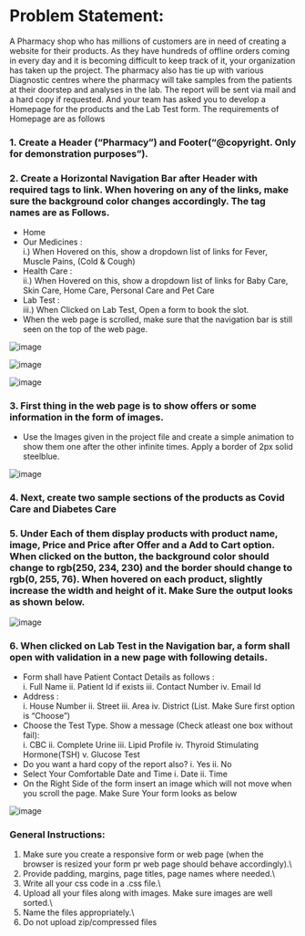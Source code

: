 
# Problem Statement:

A Pharmacy shop who has millions of customers are in need of creating a website for their
products. As they have hundreds of offline orders coming in every day and it is becoming difficult
to keep track of it, your organization has taken up the project. The pharmacy also has tie up with
various Diagnostic centres where the pharmacy will take samples from the patients at their
doorstep and analyses in the lab. The report will be sent via mail and a hard copy if requested.
And your team has asked you to develop a Homepage for the products and the Lab Test form.
The requirements of Homepage are as follows

### 1. Create a Header (“Pharmacy”) and Footer(“@copyright. Only for demonstration purposes”).

### 2. Create a Horizontal Navigation Bar after Header with required tags to link. When hovering on any of the links, make sure the background color changes accordingly. The tag names are as Follows. 
- Home
- Our Medicines :\
    i.)     When Hovered on this, show a dropdown list of links for Fever, Muscle Pains, (Cold & Cough)
- Health Care :\
    ii.)    When Hovered on this, show a dropdown list of links for Baby Care, Skin Care, Home Care, Personal Care and Pet Care
- Lab Test :\
    iii.)   When Clicked on Lab Test, Open a form to book the slot.
- When the web page is scrolled, make sure that the navigation bar is still seen on the top of the web page.

![image](https://user-images.githubusercontent.com/88813613/169970522-5364375c-0cb2-466c-ab60-5ac1bafa1ddb.png)

![image](https://user-images.githubusercontent.com/88813613/169970728-739bb38f-c293-4e12-8d1a-d2403b90b908.png)

![image](https://user-images.githubusercontent.com/88813613/169970902-12330fac-7554-4ccf-b41b-dc525f9dcbca.png)



### 3. First thing in the web page is to show offers or some information in the form of images.
-  Use the Images given in the project file and create a simple animation to show them one after the other infinite times. Apply a border of 2px solid steelblue. 

![image](https://user-images.githubusercontent.com/88813613/169971212-24565956-c69f-452d-acac-a4cccea104ba.png)


### 4. Next, create two sample sections of the products as Covid Care and Diabetes Care
### 5. Under Each of them display products with product name, image, Price and Price after Offer and a Add to Cart option. When clicked on the button, the background color should change to rgb(250, 234, 230) and the border should change to rgb(0, 255, 76). When hovered on each product, slightly increase the width and height of it. Make Sure the output looks as shown below. 

![image](https://user-images.githubusercontent.com/88813613/169971395-07c874cd-8eac-4331-8639-f8301f2cc2d2.png)

### 6. When clicked on Lab Test in the Navigation bar, a form shall open with validation in a new page with following details.

-   Form shall have Patient Contact Details as follows :\
    i.  Full Name
    ii. Patient Id if exists
    iii.    Contact Number
    iv. Email Id
-   Address :\
    i. House Number
    ii. Street
    iii. Area
    iv. District (List. Make Sure first option is “Choose”)
-   Choose the Test Type. Show a message (Check atleast one box without fail):\
    i. CBC
    ii. Complete Urine
    iii. Lipid Profile
    iv. Thyroid Stimulating Hormone(TSH)
    v. Glucose Test
-   Do you want a hard copy of the report also?
    i. Yes
    ii. No
-   Select Your Comfortable Date and Time
    i. Date
    ii. Time
- On the Right Side of the form insert an image which will not move when you scroll the page. Make Sure Your form looks as below

![image](https://user-images.githubusercontent.com/88813613/169971503-227d99eb-d6a6-4362-aab2-90658870cf77.png)


### General Instructions:
1. Make sure you create a responsive form or web page (when the browser is resized your
form pr web page should behave accordingly).\
2. Provide padding, margins, page titles, page names where needed.\
3. Write all your css code in a .css file.\
4. Upload all your files along with images. Make sure images are well sorted.\
5. Name the files appropriately.\
6. Do not upload zip/compressed files

